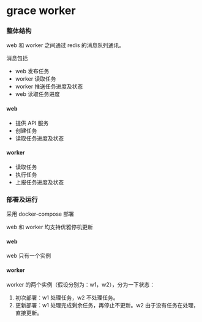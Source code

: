 grace worker
===

### 整体结构

web 和 worker 之间通过 redis 的消息队列通讯。

消息包括
- web 发布任务
- worker 读取任务
- worker 推送任务进度及状态
- web 读取任务进度

#### web

- 提供 API 服务
- 创建任务
- 读取任务进度及状态

#### worker

- 读取任务
- 执行任务
- 上报任务进度及状态


### 部署及运行

采用 docker-compose 部署

web 和 worker 均支持优雅停机更新

#### web

web 只有一个实例

#### worker

worker 的两个实例（假设分别为：w1，w2），分为一下状态：

1. 初次部署：w1 处理任务，w2 不处理任务。
2. 更新部署：w1 处理完成剩余任务，再停止不更新。w2 由于没有任务在处理，直接更新。




